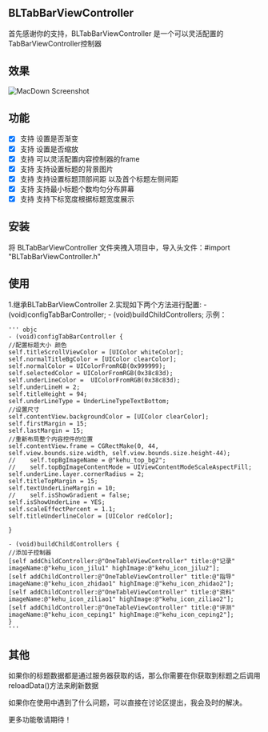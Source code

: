 ## BLTabBarViewController

 首先感谢你的支持，BLTabBarViewController 是一个可以灵活配置的TabBarViewController控制器
 
 ## 效果

 ![MacDown Screenshot](./tabbarcontrollerDemo.gif)
 
 ## 功能
 
 - [x] 支持 设置是否渐变
 - [x] 支持 设置是否缩放
 - [x] 支持 可以灵活配置内容控制器的frame
 - [x] 支持 支持设置标题的背景图片
 - [x] 支持 支持设置标题顶部间距 以及首个标题左侧间距
 - [x] 支持 支持最小标题个数均匀分布屏幕
 - [x] 支持 支持下标宽度根据标题宽度展示
 
 ## 安装
 
 将 BLTabBarViewController 文件夹拽入项目中，导入头文件：#import "BLTabBarViewController.h"

 
## 使用
1.继承BLTabBarViewController
2.实现如下两个方法进行配置:
    - (void)configTabBarController;
    - (void)buildChildControllers;
    示例：

    ''' objc
    - (void)configTabBarController {
    //配置标题大小 颜色
    self.titleScrollViewColor = [UIColor whiteColor];
    self.normalTitleBgColor = [UIColor clearColor];
    self.normalColor = UIColorFromRGB(0x999999);
    self.selectedColor = UIColorFromRGB(0x38c83d);
    self.underLineColor =  UIColorFromRGB(0x38c83d);
    self.underLineH = 2;
    self.titleHeight = 94;
    self.underLineType = UnderLineTypeTextBottom;
    //设置尺寸
    self.contentView.backgroundColor = [UIColor clearColor];
    self.firstMargin = 15;
    self.lastMargin = 15;
    //重新布局整个内容控件的位置
    self.contentView.frame = CGRectMake(0, 44, self.view.bounds.size.width, self.view.bounds.size.height-44);
    //    self.topBgImageName = @"kehu_top_bg2";
    //    self.topBgImageContentMode = UIViewContentModeScaleAspectFill;
    self.underLine.layer.cornerRadius = 2;
    self.titleTopMargin = 15;
    self.textUnderLineMargin = 10;
    //    self.isShowGradient = false;
    self.isShowUnderLine = YES;
    self.scaleEffectPercent = 1.1;
    self.titleUnderlineColor = [UIColor redColor];
    
    }
    
    - (void)buildChildControllers {
    //添加子控制器
    [self addChildController:@"OneTableViewController" title:@"记录" imageName:@"kehu_icon_jilu1" highImage:@"kehu_icon_jilu2"];
    [self addChildController:@"OneTableViewController" title:@"指导" imageName:@"kehu_icon_zhidao1" highImage:@"kehu_icon_zhidao2"];
    [self addChildController:@"OneTableViewController" title:@"资料" imageName:@"kehu_icon_ziliao1" highImage:@"kehu_icon_ziliao2"];
    [self addChildController:@"OneTableViewController" title:@"评测" imageName:@"kehu_icon_ceping1" highImage:@"kehu_icon_ceping2"];
    }
    '''


## 其他

如果你的标题数据都是通过服务器获取的话，那么你需要在你获取到标题之后调用reloadData()方法来刷新数据


如果你在使用中遇到了什么问题，可以直接在讨论区提出，我会及时的解决。

更多功能敬请期待！ 
